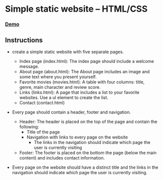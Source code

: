 # Simple static website – HTML/CSS 
### [Demo]( https://truptigaonkar.github.io/mandatory-htmlcss1/)

## Instructions
* create a simple static website with five separate pages. 
  * Index page (index.html): The index page should include a welcome message.
  * About page (about.html): The About page includes an image and some text where you present yourself.
  * Favorite movies (movies.html): A table with four columns: title, genre, main character and review score.
  * Links (links.html): A page that includes a list to your favorite websites. Use a ul element to create the list.
  * Contact (contact.html)
    
* Every page should contain a header, footer and navigation.
  * Header: 
    The header is placed on the top of the page and contain the following:
    * Title of the page
    * Navigation with links to every page on the website
      * The links in the navigation should indicate which page the user is currently visiting
  * Footer: The footer is placed on the bottom the page (below the main content) and includes contact information.
* Every page on the website should have a distinct title and the links in the navigation should indicate which page the user is currently visiting.
